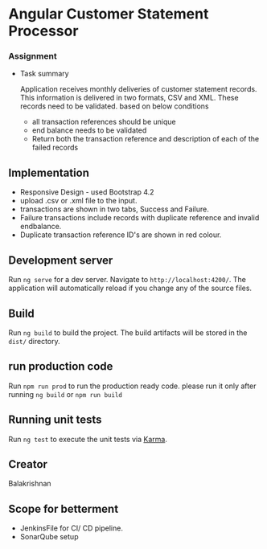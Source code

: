# Angular Customer Statement Processor #

### Assignment ###

* Task summary

  Application receives monthly deliveries of customer statement records. This information is delivered in two formats, CSV and XML. These records need to be validated. based on below conditions
  
     * all transaction references should be unique
     * end balance needs to be validated 
     * Return both the transaction reference and description of each of the failed records

## Implementation

* Responsive Design - used Bootstrap 4.2
* upload .csv or .xml file to the input.
* transactions are shown in two tabs, Success and Failure.
* Failure transactions include records with duplicate reference and invalid endbalance.
* Duplicate transaction reference ID's are shown in red colour.

## Development server

Run `ng serve` for a dev server. Navigate to `http://localhost:4200/`. The application will automatically reload if you change any of the source files.

## Build

Run `ng build` to build the project. The build artifacts will be stored in the `dist/` directory.

## run production code 

Run `npm run prod` to run the production ready code. please run it only after running `ng build` or `npm run build`

## Running unit tests

Run `ng test` to execute the unit tests via [Karma](https://karma-runner.github.io).

## Creator

Balakrishnan 

## Scope for betterment

* JenkinsFile for CI/ CD pipeline.
* SonarQube setup
